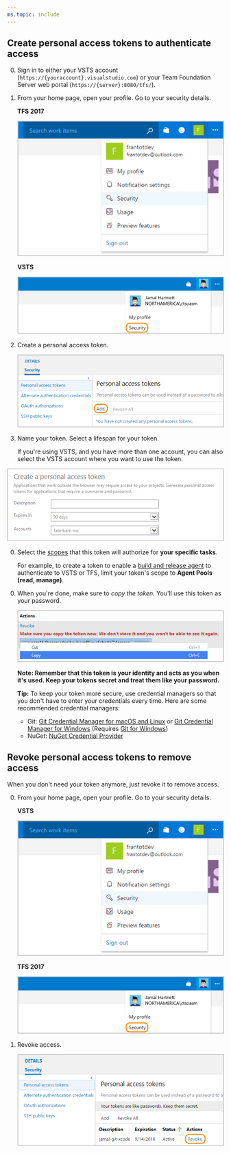 ```yaml
---
ms.topic: include
---
```


## Create personal access tokens to authenticate access

0.  Sign in to either your VSTS account (```https://{youraccount}.visualstudio.com```)
or your Team Foundation Server web portal (```https://{server}:8080/tfs/```).

0.  From your home page, open your profile. Go to your security details.

	**TFS 2017**

	<img alt="Go to VSTS account home, open your profile, go to Security" src="./_img/my-profile-team-services.png" style="border: 1px solid #CCCCCC" />

	**VSTS**

	<img alt="TFS home page, open your profile, go to Security" src="./_img/my-profile-tfs.png" style="border: 1px solid #CCCCCC" />


0. Create a personal access token.

   <img alt="Add a personal access token" src="./_img/add-personal-access-token.png" style="border: 1px solid #CCCCCC" />

0.  Name your token. Select a lifespan for your token.

	If you're using VSTS, and you have more than one account,
	you can also select the VSTS account where you want to use the token.

   <img alt="Name your token, select a lifespan. If using VSTS, select an account for your token" src="./_img/setup-personal-access-token.png" style="border: 1px solid #CCCCCC" />

0.  Select the [scopes](../../integrate/get-started/authentication/oauth.md#scopes)
that this token will authorize for **your specific tasks**.

	For example, to create a token to enable a [build and release agent](../../pipelines/concepts/agents/agents.md) to authenticate to VSTS or TFS, 
	limit your token's scope to **Agent Pools (read, manage)**. 

   <!-- <img alt="Select scopes for this token" src="./_img/select-personal-access-token-scopes.png" style="border: 1px solid #CCCCCC" />  -->

0. When you're done, make sure to *copy the token*. You'll use this token as your password.

   <img alt="Use token as the password for your git tools or apps" src="./_img/create-personal-access-token.png" style="border: 1px solid #CCCCCC" />

   **Note: Remember that this token is your identity and acts as you when it's used.
	Keep your tokens secret and treat them like your password.**

	**Tip:** To keep your token more secure, use credential managers
	so that you don't have to enter your credentials every time.
	Here are some recommended credential managers:

	*	Git: [Git Credential Manager for macOS and Linux](https://github.com/Microsoft/Git-Credential-Manager-for-Mac-and-Linux)
	or [Git Credential Manager for Windows](https://github.com/Microsoft/Git-Credential-Manager-for-Windows)
	(Requires [Git for Windows](https://www.git-scm.com/download/win))
	*	NuGet: [NuGet Credential Provider](/vsts/package/nuget/auth)

## Revoke personal access tokens to remove access

When you don't need your token anymore, just revoke it to remove access.

0. From your home page, open your profile. Go to your security details.

	**VSTS**

	<img alt="Go to VSTS account home page, open your profile, go to Security" src="./_img/my-profile-team-services.png" style="border: 1px solid #CCCCCC" />

	**TFS 2017**

	<img alt="Go to TFS home page, open your profile, go to Security" src="./_img/my-profile-tfs.png" style="border: 1px solid #CCCCCC" />


0.	Revoke access.

	<img alt="Revoke a token or all tokens" src="./_img/revoke-personal-access-tokens.png" style="border: 1px solid #CCCCCC" />
